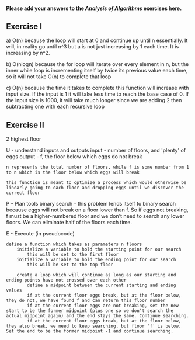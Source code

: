 #### Please add your answers to the ***Analysis of  Algorithms*** exercises here.

## Exercise I

a) O(n) because the loop will start at 0 and continue up until n essentially. It will, in reality go until n^3 but a is not just increasing by 1 each time. It is increasing by n^2. 


b) O(nlogn) because the for loop will iterate over every element in n, but the inner while loop is incrementing itself by twice its previous value each time, so it will not take O(n) to complete that loop


c) O(n) because the time it takes to complete this function will increase with input size. If the input is 1 it will take less time to reach the base case of 0. If the input size is 1000, it will take much longer since we are adding 2 then subtracting one with each recursive loop

## Exercise II


2 highest floor

U - understand
    inputs and outputs
    input - number of floors, and 'plenty' of eggs
    output - f, the floor below which eggs do not break

    n represents the total number of floors, while f is some number from 1 to n which is the floor below which eggs will break

    this function is meant to optimize a process which would otherwise be linearly going to each floor and dropping eggs until we discover the correct floor

P - Plan
    tools
    binary search - this problem lends itself to binary search because eggs will not break on a floor lower than f. So if eggs not breaking, f must be a higher-numbered floor and we don't need to search any lower floors. We can eliminate half of the floors each time.


E - Execute (in pseudocode)

    define a function which takes as parameters n floors
        initialize a variable to hold the starting point for our search
            this will be set to the first floor
        initialize a variable to hold the ending point for our search
            this will be set to the top floor
        
        create a loop which will continue as long as our starting and ending points have not crossed over each other
            define a midpoint between the current starting and ending values
            if at the current floor eggs break, but at the floor below, they do not, we have found f and can return this floor number
            if at the current floor eggs are not breaking, set the new start to be the former midpoint (plus one so we don't search the actual midpoint again) and the end stays the same. Continue searching.
            if at the current floor eggs break, but at the floor below, they also break, we need to keep searching, but floor 'f' is below. Set the end to be the former midpoint -1 and continue searching.